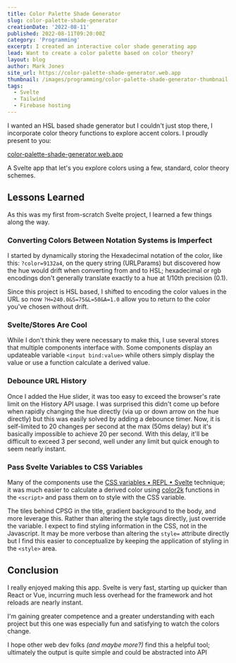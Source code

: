 ```yaml
---
title: Color Palette Shade Generator
slug: color-palette-shade-generator
creationDate: '2022-08-11'
published: 2022-08-11T09:20:00Z
category: 'Programming'
excerpt: I created an interactive color shade generating app
lead: Want to create a color palette based on color theory?
layout: blog
author: Mark Jones
site_url: https://color-palette-shade-generator.web.app
thumbnail: /images/programming/color-palette-shade-generator-thumbnail.png
tags:
  - Svelte
  - Tailwind
  - Firebase hosting
---
```


I wanted an HSL based shade generator but I couldn't just stop there, I incorporate color theory functions to explore accent colors. I proudly present to you: 

[color-palette-shade-generator.web.app](https://color-palette-shade-generator.web.app/)

A Svelte app that let's you explore colors using a few, standard, color theory schemes.

## Lessons Learned

As this was my first from-scratch Svelte project, I learned a few things along the way.

### Converting Colors Between Notation Systems is Imperfect

I started by dynamically storing the Hexadecimal notation of the color, like this: `?color=9132a4`, on the query string (URLParams) but discovered how the hue would drift when converting from and to HSL; hexadecimal or rgb encodings don't generally translate exactly to a hue at 1/10th precision (0.1). 

Since this project is HSL based, I shifted to encoding the color values in the URL so now `?H=240.0&S=75&L=50&A=1.0` allow you to return to the color you've chosen without drift.

### Svelte/Stores Are Cool

While I don't think they were necessary to make this, I use several stores that multiple components interface with. Some components display an updateable variable `<input bind:value>` while others simply display the value or use a function calculate a derived value.

### Debounce URL History

Once I added the Hue slider, it was too easy to exceed the browser's rate limit on the History API usage. I was surprised this didn't come up before when rapidly changing the hue directly (via up or down arrow on the hue directly) but this was easily solved by adding a debounce timer. Now, it is self-limited to 20 changes per second at the max (50ms delay) but it's basically impossible to achieve 20 per second. With this delay, it'll be difficult to exceed 3 per second, well under any limit but quick enough to seem nearly instant.

### Pass Svelte Variables to CSS Variables

Many of the components use the [CSS variables • REPL • Svelte](https://svelte.dev/repl/4b1c649bc75f44eb9142dadc0322eccd?version=3.6.7) technique; it was much easier to calculate a derived color using [color2k](https://color2k.com/) functions in the `<script>` and pass them on to style with the CSS variable.

The tiles behind CPSG in the title, gradient background to the body, and more leverage this. Rather than altering the style tags directly, just override the variable. I expect to find styling information in the CSS, not in the Javascript. It may be more verbose than altering the `style=` attribute directly but I find this easier to conceptualize by keeping the application of styling in the `<style>` area.

## Conclusion

I really enjoyed making this app. Svelte is very fast, starting up quicker than React or Vue, incurring much less overhead for the framework and hot reloads are nearly instant.

I'm gaining greater competence and a greater understanding with each project but this one was especially fun and satisfying to watch the colors change.

I hope other web dev folks *(and maybe more?)* find this a helpful tool; ultimately the output is quite simple and could be abstracted into API